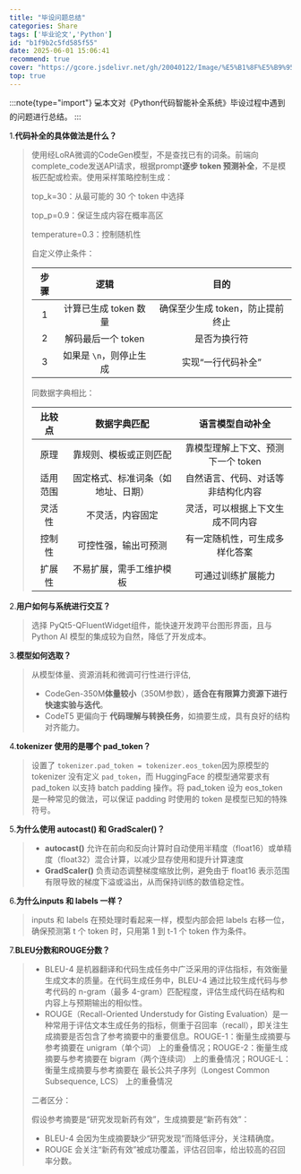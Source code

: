 ```yaml
---
title: "毕设问题总结"
categories: Share
tags: ['毕业论文','Python']
id: "b1f9b2c5fd585f55"
date: 2025-06-01 15:06:41
recommend: true
cover: "https://gcore.jsdelivr.net/gh/20040122/Image/%E5%B1%8F%E5%B9%95%E6%88%AA%E5%9B%BE%202025-06-01%20151257.png"
top: true
---
```


:::note{type="import"}
💻本文对《Python代码智能补全系统》毕设过程中遇到的问题进行总结。
:::

1.**代码补全的具体做法是什么？**

> 使用经LoRA微调的CodeGen模型，不是查找已有的词条。前端向complete_code发送API请求，根据prompt**逐步 token 预测补全**，不是模板匹配或检索。使用采样策略控制生成：
>
> top_k=30：从最可能的 30 个 token 中选择
>
> top_p=0.9：保证生成内容在概率高区
>
> temperature=0.3：控制随机性
>
> 自定义停止条件：
>
> | 步骤 |          逻辑           |               目的               |
> | :--: | :---------------------: | :------------------------------: |
> |  1   |  计算已生成 token 数量  | 确保至少生成 token，防止提前终止 |
> |  2   |   解码最后一个 token    |           是否为换行符           |
> |  3   | 如果是 `\n`，则停止生成 |        实现“一行代码补全”        |
>
> 同数据字典相比：
>
> |  比较点  |            数据字典匹配            |          语言模型自动补全          |
> | :------: | :--------------------------------: | :--------------------------------: |
> |   原理   |       靠规则、模板或正则匹配       | 靠模型理解上下文、预测下一个 token |
> | 适用范围 | 固定格式、标准词条（如地址、日期） | 自然语言、代码、对话等非结构化内容 |
> |  灵活性  |          不灵活，内容固定          |  灵活，可以根据上下文生成不同内容  |
> |  控制性  |        可控性强，输出可预测        |   有一定随机性，可生成多样化答案   |
> |  扩展性  |      不易扩展，需手工维护模板      |         可通过训练扩展能力         |

2.**用户如何与系统进行交互？**

> 选择 PyQt5-QFluentWidget组件，能快速开发跨平台图形界面，且与 Python AI 模型的集成较为自然，降低了开发成本。

3.**模型如何选取？**

> 从模型体量、资源消耗和微调可行性进行评估,
>
> - CodeGen-350M**体量较小**（350M参数），**适合在有限算力资源下进行快速实验与迭代**。
> - CodeT5 更偏向于 **代码理解与转换任务**，如摘要生成，具有良好的结构对齐能力。

4.**tokenizer 使用的是哪个 pad_token？**

> 设置了 `tokenizer.pad_token = tokenizer.eos_token`因为原模型的 tokenizer 没有定义 `pad_token`，而 HuggingFace 的模型通常要求有 pad_token 以支持 batch padding 操作。将 pad_token 设为 eos_token 是一种常见的做法，可以保证 padding 时使用的 token 是模型已知的特殊符号。

5.**为什么使用 autocast() 和 GradScaler()？**

> - **autocast()** 允许在前向和反向计算时自动使用半精度（float16）或单精度（float32）混合计算，以减少显存使用和提升计算速度
> - **GradScaler()** 负责动态调整梯度缩放比例，避免由于 float16 表示范围有限导致的梯度下溢或溢出，从而保持训练的数值稳定性。

6.**为什么inputs 和 labels 一样？**

> inputs 和 labels 在预处理时看起来一样，模型内部会把 labels 右移一位，确保预测第 t 个 token 时，只用第 1 到 t-1 个 token 作为条件。

7.**BLEU分数和ROUGE分数？**

> - BLEU-4 是机器翻译和代码生成任务中广泛采用的评估指标，有效衡量生成文本的质量。在代码生成任务中，BLEU-4 通过比较生成代码与参考代码的 n-gram（最多 4-gram）匹配程度，评估生成代码在结构和内容上与预期输出的相似性。
> - ROUGE（Recall-Oriented Understudy for Gisting Evaluation）是一种常用于评估文本生成任务的指标，侧重于召回率（recall），即关注生成摘要是否包含了参考摘要中的重要信息。ROUGE-1：衡量生成摘要与参考摘要在 unigram（单个词） 上的重叠情况；ROUGE-2：衡量生成摘要与参考摘要在 bigram（两个连续词） 上的重叠情况；ROUGE-L：衡量生成摘要与参考摘要在 最长公共子序列（Longest Common Subsequence, LCS） 上的重叠情况
>
> 二者区分：
>
> 假设参考摘要是“研究发现新药有效”，生成摘要是“新药有效”：
> - BLEU-4 会因为生成摘要缺少“研究发现”而降低评分，关注精确度。
> - ROUGE 会关注“新药有效”被成功覆盖，评估召回率，给出较高的召回率分数。
